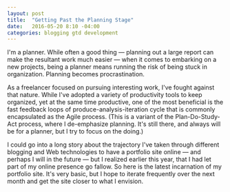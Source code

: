 ```yaml
---
layout: post
title:  "Getting Past the Planning Stage"
date:   2016-05-20 8:10 -04:00
categories: blogging gtd development
---
```


I'm a planner. While often a good thing — planning out a large report can make the resultant work much easier — when it comes to embarking on a new projects, being a planner means running the risk of being stuck in organization. Planning becomes procrastination.

As a freelancer focused on pursuing interesting work, I've fought against that nature. While I've adopted a variety of productivity tools to keep organized, yet at the same time productive, one of the most beneficial is the fast feedback loops of produce-analysis-iteration cycle that is commonly encapsulated as the Agile process. (This is a variant of the Plan-Do-Study-Act process, where I de-emphasize planning. It's still there, and always will be for a planner, but I try to focus on the doing.)

I could go into a long story about the trajectory I've taken through different blogging and Web technologies to have a portfolio site online — and perhaps I will in the future — but I realized earlier this year, that I had let part of my online presence go fallow. So here is the latest incarnation of my portfolio site. It's very basic, but I hope to iterate frequently over the next month and get the site closer to what I envision.